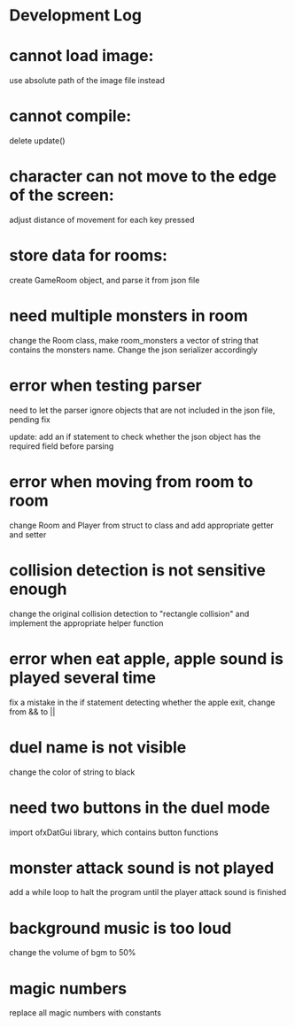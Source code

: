 # Development Log

# cannot load image:
use absolute path of the image file instead

# cannot compile:
delete update()

# character can not move to the edge of the screen:
adjust distance of movement for each key pressed

# store data for rooms:
create GameRoom object, and parse it from json file

# need multiple monsters in room
change the Room class, make room_monsters a vector of string that contains the monsters name. Change the json serializer accordingly

# error when testing parser
need to let the parser ignore objects that are not included in the json file, pending fix

update: add an if statement to check whether the json object has the required field before parsing

# error when moving from room to room
change Room and Player from struct to class and add appropriate getter and setter

# collision detection is not sensitive enough
change the original collision detection to "rectangle collision" and implement the appropriate helper function

# error when eat apple, apple sound is played several time
fix a mistake in the if statement detecting whether the apple exit, change from && to ||

# duel name is not visible
change the color of string to black

# need two buttons in the duel mode
import ofxDatGui library, which contains button functions

# monster attack sound is not played
add a while loop to halt the program until the player attack sound is finished

# background music is too loud
change the volume of bgm to 50%

# magic numbers
replace all magic numbers with constants
